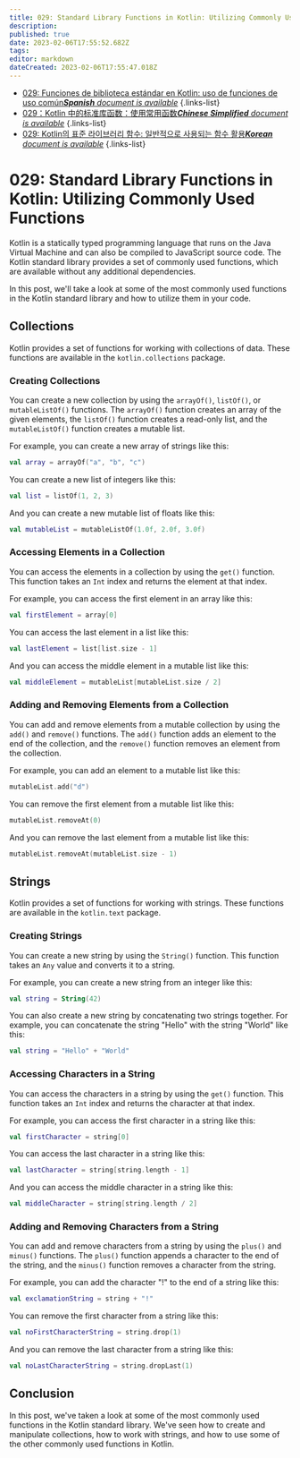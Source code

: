 ```yaml
---
title: 029: Standard Library Functions in Kotlin: Utilizing Commonly Used Functions
description: 
published: true
date: 2023-02-06T17:55:52.682Z
tags: 
editor: markdown
dateCreated: 2023-02-06T17:55:47.018Z
---
```


- [029: Funciones de biblioteca estándar en Kotlin: uso de funciones de uso común***Spanish** document is available*](/es/Knowledge-base/Kotlin/Learning/029-standard-library-functions-in-kotlin-utilizing-commonly-used-functions)
{.links-list}
- [029：Kotlin 中的标准库函数：使用常用函数***Chinese Simplified** document is available*](/zh/Knowledge-base/Kotlin/Learning/029-standard-library-functions-in-kotlin-utilizing-commonly-used-functions)
{.links-list}
- [029: Kotlin의 표준 라이브러리 함수: 일반적으로 사용되는 함수 활용***Korean** document is available*](/ko/Knowledge-base/Kotlin/Learning/029-standard-library-functions-in-kotlin-utilizing-commonly-used-functions)
{.links-list}


# 029: Standard Library Functions in Kotlin: Utilizing Commonly Used Functions

Kotlin is a statically typed programming language that runs on the Java Virtual Machine and can also be compiled to JavaScript source code. The Kotlin standard library provides a set of commonly used functions, which are available without any additional dependencies.

In this post, we'll take a look at some of the most commonly used functions in the Kotlin standard library and how to utilize them in your code.

## Collections

Kotlin provides a set of functions for working with collections of data. These functions are available in the ```kotlin.collections``` package.

### Creating Collections

You can create a new collection by using the ```arrayOf()```, ```listOf()```, or ```mutableListOf()``` functions. The ```arrayOf()``` function creates an array of the given elements, the ```listOf()``` function creates a read-only list, and the ```mutableListOf()``` function creates a mutable list.

For example, you can create a new array of strings like this:

```kotlin
val array = arrayOf("a", "b", "c")
```

You can create a new list of integers like this:

```kotlin
val list = listOf(1, 2, 3)
```

And you can create a new mutable list of floats like this:

```kotlin
val mutableList = mutableListOf(1.0f, 2.0f, 3.0f)
```

### Accessing Elements in a Collection

You can access the elements in a collection by using the ```get()``` function. This function takes an ```Int``` index and returns the element at that index.

For example, you can access the first element in an array like this:

```kotlin
val firstElement = array[0]
```

You can access the last element in a list like this:

```kotlin
val lastElement = list[list.size - 1]
```

And you can access the middle element in a mutable list like this:

```kotlin
val middleElement = mutableList[mutableList.size / 2]
```

### Adding and Removing Elements from a Collection

You can add and remove elements from a mutable collection by using the ```add()``` and ```remove()``` functions. The ```add()``` function adds an element to the end of the collection, and the ```remove()``` function removes an element from the collection.

For example, you can add an element to a mutable list like this:

```kotlin
mutableList.add("d")
```

You can remove the first element from a mutable list like this:

```kotlin
mutableList.removeAt(0)
```

And you can remove the last element from a mutable list like this:

```kotlin
mutableList.removeAt(mutableList.size - 1)
```

## Strings

Kotlin provides a set of functions for working with strings. These functions are available in the ```kotlin.text``` package.

### Creating Strings

You can create a new string by using the ```String()``` function. This function takes an ```Any``` value and converts it to a string.

For example, you can create a new string from an integer like this:

```kotlin
val string = String(42)
```

You can also create a new string by concatenating two strings together. For example, you can concatenate the string "Hello" with the string "World" like this:

```kotlin
val string = "Hello" + "World"
```

### Accessing Characters in a String

You can access the characters in a string by using the ```get()``` function. This function takes an ```Int``` index and returns the character at that index.

For example, you can access the first character in a string like this:

```kotlin
val firstCharacter = string[0]
```

You can access the last character in a string like this:

```kotlin
val lastCharacter = string[string.length - 1]
```

And you can access the middle character in a string like this:

```kotlin
val middleCharacter = string[string.length / 2]
```

### Adding and Removing Characters from a String

You can add and remove characters from a string by using the ```plus()``` and ```minus()``` functions. The ```plus()``` function appends a character to the end of the string, and the ```minus()``` function removes a character from the string.

For example, you can add the character "!" to the end of a string like this:

```kotlin
val exclamationString = string + "!"
```

You can remove the first character from a string like this:

```kotlin
val noFirstCharacterString = string.drop(1)
```

And you can remove the last character from a string like this:

```kotlin
val noLastCharacterString = string.dropLast(1)
```

## Conclusion

In this post, we've taken a look at some of the most commonly used functions in the Kotlin standard library. We've seen how to create and manipulate collections, how to work with strings, and how to use some of the other commonly used functions in Kotlin.